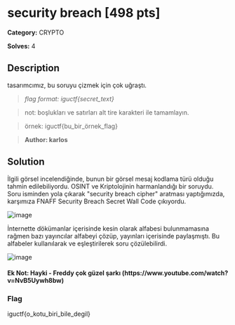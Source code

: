 # security breach [498 pts]

**Category:** CRYPTO

**Solves:** 4

## Description
tasarımcımız, bu soruyu çizmek için çok uğraştı. 

>*flag format: iguctf{secret_text}*

>not: boşlukları ve satırları alt tire karakteri ile tamamlayın.

>örnek: iguctf{bu_bir_örnek_flag}

>**Author: karlos**

## Solution

İlgili görsel incelendiğinde, bunun bir görsel mesaj kodlama türü olduğu tahmin edilebiliyordu. OSINT ve Kriptolojinin harmanlandığı bir soruydu. Soru isminden yola çıkarak "security breach cipher" aratması yaptığımızda, karşımıza FNAFF Security Breach Secret Wall Code çıkıyordu.

![image](https://github.com/jackalkarlos/IGUCTF24/assets/88983987/50673bf3-e793-47cd-ba34-4d947f8e0ce8)

İnternette dökümanlar içerisinde kesin olarak alfabesi bulunmamasına rağmen bazı yayıncılar alfabeyi çözüp, yayınları içerisinde paylaşmıştı. Bu alfabeler kullanılarak ve eşleştirilerek soru çözülebilirdi.

![image](https://github.com/jackalkarlos/IGUCTF24/assets/88983987/a01b7bc3-e4dd-4347-85c3-d5de148309f1)


<h4> Ek Not: Hayki - Freddy çok güzel şarkı (https://www.youtube.com/watch?v=NvB5Uywh8bw) </h4>

### Flag
iguctf{o_kotu_biri_bile_degil}
